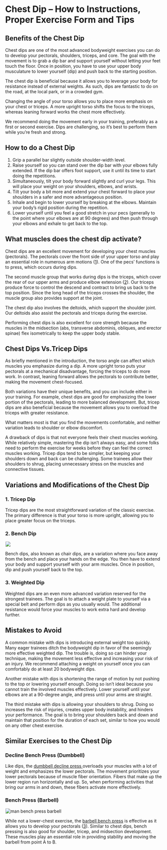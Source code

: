 # Chest Dip – How to Instructions, Proper Exercise Form and Tips

## Benefits of the Chest Dip

Chest dips are one of the most advanced bodyweight exercises you can do to develop your pectorals, shoulders, triceps, and core. The goal with the movement is to grab a dip bar and support yourself without letting your feet touch the floor. Once in position, you have to use your upper body musculature to lower yourself (dip) and push back to the starting position.

The chest dip is beneficial because it allows you to leverage your body for resistance instead of external weights. As such, dips are fantastic to do on the road, at the local park, or in a crowded gym.

Changing the angle of your torso allows you to place more emphasis on your chest or triceps. A more upright torso shifts the focus to the triceps, whereas leaning forward works the chest more effectively.

We recommend doing the movement early in your training, preferably as a first or second exercise. Dips are challenging, so it’s best to perform them while you’re fresh and strong.

## How to do a Chest Dip

  1. Grip a parallel bar slightly outside shoulder-width level.
  2. Raise yourself so you can stand over the dip bar with your elbows fully extended. If the dip bar offers foot support, use it until its time to start doing the repetitions.
  3. Simultaneously, tilt your body forward slightly and curl your legs. This will place your weight on your shoulders, elbows, and wrists.
  4. Tilt your body a bit more and extend your chest forward to place your shoulders in a safer and more advantageous position.
  5. Inhale and begin to lower yourself by breaking at the elbows. Maintain your body’s rigid position during the repetition.
  6. Lower yourself until you feel a good stretch in your pecs (generally to the point where your elbows are at 90 degrees) and then push through your elbows and exhale to get back to the top.

## What muscles does the chest dip activate?

Chest dips are an excellent movement for developing your chest muscles (pectorals). The pectorals cover the front side of your upper torso and play an essential role in numerous arm motions ([1](https://www.ncbi.nlm.nih.gov/books/NBK545241/)). One of the pecs’ functions is to press, which occurs during dips. 

The second muscle group that works during dips is the triceps, which cover the rear of our upper arms and produce elbow extension ([2](https://www.ncbi.nlm.nih.gov/pmc/articles/PMC6136322/)). Our triceps produce force to control the descend and contract to bring us back to the top position. Since the long head of the triceps crosses the shoulder, the muscle group also provides support at the joint. 

The chest dip also involves the deltoids, which support the shoulder joint. Our deltoids also assist the pectorals and triceps during the exercise. 

Performing chest dips is also excellent for core strength because the muscles in the midsection (abs, transverse abdominis, obliques, and erector spinae) flex isometrically to keep the upper body stable.

## Chest Dips Vs.Tricep Dips

As briefly mentioned in the introduction, the torso angle can affect which muscles you emphasize during a dip. A more upright torso puts your pectorals at a mechanical disadvantage, forcing the triceps to do more work. In contrast, leaning forward allows the pectorals to contribute better, making the movement chest-focused. 

Both variations have their unique benefits, and you can include either in your training. For example, chest dips are good for emphasizing the lower portion of the pectorals, leading to more balanced development. But, tricep dips are also beneficial because the movement allows you to overload the triceps with greater resistance. 

What matters most is that you find the movements comfortable, and neither variation leads to shoulder or elbow discomfort. 

A drawback of dips is that not everyone feels their chest muscles working. While relatively simple, mastering the dip isn’t always easy, and some folks need to perform the exercise for weeks before they can feel the correct muscles working. Tricep dips tend to be simpler, but keeping your shoulders down and back can be challenging. Some trainees allow their shoulders to shrug, placing unnecessary stress on the muscles and connective tissues.

## Variations and Modifications of the Chest Dip

### 1\. Tricep Dip

Tricep dips are the most straightforward variation of the classic exercise. The primary difference is that your torso is more upright, allowing you to place greater focus on the triceps. 

### 2\. Bench Dip

![](data:image/gif;base64,R0lGODlhAQABAAAAACH5BAEKAAEALAAAAAABAAEAAAICTAEAOw==)![](https://www.hevyapp.com/wp-content/uploads/DSC03396-1024x598.jpg)

Bench dips, also known as chair dips, are a variation where you face away from the bench and place your hands on the edge. You then have to extend your body and support yourself with your arm muscles. Once in position, dip and push yourself back to the top.

### 3\. Weighted Dip

Weighted dips are an even more advanced variation reserved for the strongest trainees. The goal is to attach a weight plate to yourself via a special belt and perform dips as you usually would. The additional resistance would force your muscles to work extra hard and develop further.

## Mistakes to Avoid

A common mistake with dips is introducing external weight too quickly. Many eager trainees ditch the bodyweight dip in favor of the seemingly more effective weighted dip. The trouble is, doing so can hinder your technique, making the movement less effective and increasing your risk of an injury. We recommend attaching a weight on yourself once you can comfortably do at least 20 bodyweight dips. 

Another mistake with dips is shortening the range of motion by not pushing to the top or lowering yourself enough. Doing so isn’t ideal because you cannot train the involved muscles effectively. Lower yourself until your elbows are at a 90-degree angle, and press until your arms are straight.

The third mistake with dips is allowing your shoulders to shrug. Doing so increases the risk of injuries, creates upper body instability, and hinders your performance. The goal is to bring your shoulders back and down and maintain that position for the duration of each set, similar to how you would on any other chest exercise.

## Similar Exercises to the Chest Dip

### Decline Bench Press (Dumbbell)

Like dips, the [dumbbell decline press ](https://www.hevyapp.com/exercises/how-to-decline-bench-press-dumbbell/)overloads your muscles with a lot of weight and emphasizes the lower pectorals. The movement prioritizes your lower pectorals because of muscle fiber orientation. Fibers that make up the lower region run horizontally and up. So, when performing activities that bring our arms in and down, these fibers activate more effectively.

### Bench Press (Barbell)

![man bench press barbell](data:image/gif;base64,R0lGODlhAQABAAAAACH5BAEKAAEALAAAAAABAAEAAAICTAEAOw==)![man bench press barbell](https://www.hevyapp.com/wp-content/uploads/DSC04184-1024x683.jpg)

While not a lower-chest exercise, the [barbell bench press](https://www.hevyapp.com/exercises/how-to-bench-press-barbell/) is effective as it allows you to develop your pectorals ([3](https://www.ncbi.nlm.nih.gov/pmc/articles/PMC5504579/)). Similar to chest dips, bench pressing is also good for shoulder, tricep, and midsection development. These muscles play an essential role in providing stability and moving the barbell from point A to B.